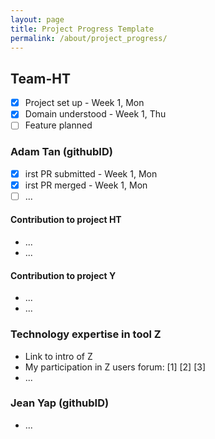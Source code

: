 ```yaml
---
layout: page
title: Project Progress Template
permalink: /about/project_progress/
---
```


## Team-HT
* [x] Project set up - Week 1, Mon
* [x] Domain understood - Week 1, Thu
* [ ] Feature planned

### Adam Tan (githubID)
* [x] irst PR submitted - Week 1, Mon
* [x] irst PR merged - Week 1, Mon
* [ ] ...

#### Contribution to project HT
* ...
* ...

#### Contribution to project Y
* ...
* ...

### Technology expertise in tool Z
* Link to intro of Z
* My participation in Z users forum: [1] [2] [3]
* ...

### Jean Yap (githubID)
* ...


